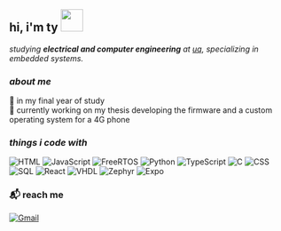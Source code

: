 <h2> hi, i'm ty <img src="https://media0.giphy.com/media/v1.Y2lkPTc5MGI3NjExb3QwZ2ZqdWdrYnM0bGZnY2plajFxZ291cTh4Y2podmEyY3RsN2N1aCZlcD12MV9pbnRlcm5hbF9naWZfYnlfaWQmY3Q9cw/5A4gz2QktOjs3nYq1U/giphy.gif" width="40"></h2>

<p><em>
studying <strong>electrical and computer engineering</strong> at <a href="https://www.uq.edu.au/">uq</a>, specializing in embedded systems.
</em></p>

<h3><em>about me</em></h3>
<p>🌱 in my final year of study</br>🔭 currently working on my thesis developing the firmware and a custom operating system for a 4G phone</p>

<h3><em>things i code with</em></h3>

<p>
  <img src="https://img.shields.io/badge/Code-HTML-informational?style=flat&logo=html5&color=E34F26" alt="HTML">
  <img src="https://img.shields.io/badge/Code-JavaScript-informational?style=flat&logo=javascript&color=F7DF1E" alt="JavaScript">
  <img src="https://img.shields.io/badge/RTOS-FreeRTOS-informational?style=flat&logo=freetos&color=008000" alt="FreeRTOS">
  <img src="https://img.shields.io/badge/Code-Python-informational?style=flat&logo=python&color=3776AB" alt="Python">
  <img src="https://img.shields.io/badge/Code-TypeScript-informational?style=flat&logo=typescript&color=3178C6" alt="TypeScript">
  <img src="https://img.shields.io/badge/Code-C-informational?style=flat&logo=c&color=A8B9CC" alt="C">
  <img src="https://img.shields.io/badge/Code-CSS-informational?style=flat&logo=css3&color=1572B6" alt="CSS">
  <img src="https://img.shields.io/badge/Code-SQL-informational?style=flat&logo=postgresql&color=336791" alt="SQL">
  <img src="https://img.shields.io/badge/Code-React-informational?style=flat&logo=react&color=61DAFB" alt="React">
  <img src="https://img.shields.io/badge/Code-VHDL-informational?style=flat&logo=vhdl&color=9452A5" alt="VHDL">
  <img src="https://img.shields.io/badge/RTOS-Zephyr-informational?style=flat&logo=zephyrproject&color=761EDB" alt="Zephyr">
  <img src="https://img.shields.io/badge/Framework-Expo-informational?style=flat&logo=expo&color=000000" alt="Expo">

</p>

<h3>📬 reach me</h3>
<p>
  <a href="mailto:tyjbehnke@gmail.com">
    <img src="https://img.shields.io/badge/Email-tyjbehnke@gmail.com-informational?style=flat&logo=gmail&color=D14836" alt="Gmail">
  </a>
</p>
